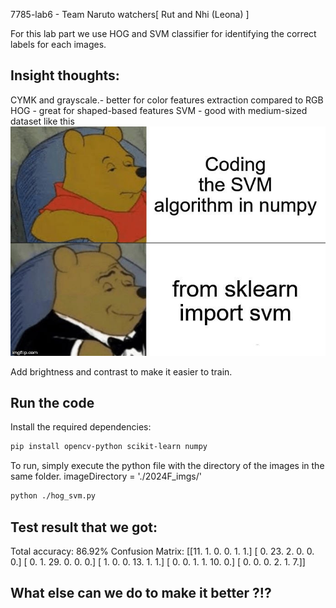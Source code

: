 7785-lab6 - Team Naruto watchers[ Rut and Nhi (Leona) ]

For this lab part we use HOG and SVM classifier for identifying the correct labels for each images.

## Insight thoughts:
CYMK and grayscale.- better for color features extraction compared to RGB
HOG - great for shaped-based features
SVM - good with medium-sized dataset like this
![Alt Text](./SVM.jpg)

Add brightness and contrast to make it easier to train.

## Run the code
Install the required dependencies:
```bash
pip install opencv-python scikit-learn numpy
```
To run, simply execute the python file with the directory of the images in the same folder.
imageDirectory = './2024F_imgs/'
```bash
python ./hog_svm.py
```

## Test result that we got:
Total accuracy: 86.92%
Confusion Matrix:
[[11.  1.  0.  0.  1.  1.]
 [ 0. 23.  2.  0.  0.  0.]
 [ 0.  1. 29.  0.  0.  0.]
 [ 1.  0.  0. 13.  1.  1.]
 [ 0.  0.  1.  1. 10.  0.]
 [ 0.  0.  0.  2.  1.  7.]]

## What else can we do to make it better ?!?